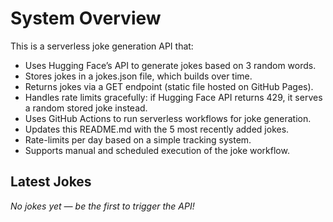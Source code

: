 # System Overview

This is a serverless joke generation API that:

- Uses Hugging Face’s API to generate jokes based on 3 random words.
- Stores jokes in a jokes.json file, which builds over time.
- Returns jokes via a GET endpoint (static file hosted on GitHub Pages).
- Handles rate limits gracefully: if Hugging Face API returns 429, it serves a random stored joke instead.
- Uses GitHub Actions to run serverless workflows for joke generation.
- Updates this README.md with the 5 most recently added jokes.
- Rate-limits per day based on a simple tracking system.
- Supports manual and scheduled execution of the joke workflow.

## Latest Jokes

<!-- RECENT_JOKES_START -->

_No jokes yet — be the first to trigger the API!_

<!-- RECENT_JOKES_END -->

